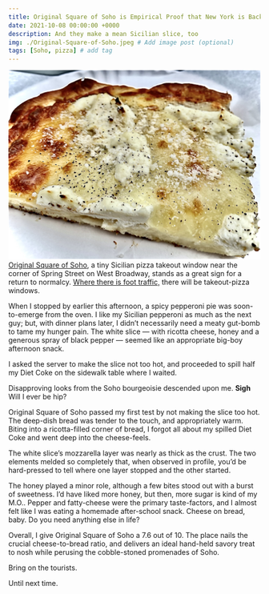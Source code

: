 ```yaml
---
title: Original Square of Soho is Empirical Proof that New York is Back
date: 2021-10-08 00:00:00 +0000
description: And they make a mean Sicilian slice, too
img: ./Original-Square-of-Soho.jpeg # Add image post (optional)
tags: [Soho, pizza] # add tag
---
```

![OriginalSquare](./Original-Square-of-Soho.jpeg)
<a href='https://slicelife.com/restaurants/ny/new-york/10012/original-sqrd-pizza-soho/menu' target='blank'>Original Square of Soho</a>, a tiny Sicilian pizza takeout window near the corner of Spring Street on West Broadway, stands as a great sign for a return to normalcy. <a href='https://commercialobserver.com/2021/08/us-national-malls-retail-pre-pandemic-covid-numbers/' target='blank'>Where there is foot traffic,</a> there will be takeout-pizza windows. 

When I stopped by earlier this afternoon, a spicy pepperoni pie was soon-to-emerge from the oven. I like my Sicilian pepperoni as much as the next guy; but, with dinner plans later, I didn’t necessarily need a meaty gut-bomb to tame my hunger pain. The white slice — with ricotta cheese, honey and a generous spray of black pepper — seemed like an appropriate big-boy afternoon snack. 

I asked the server to make the slice not too hot, and proceeded to spill half my Diet Coke on the sidewalk table where I waited. 

Disapproving looks from the Soho bourgeoisie descended upon me. **Sigh** Will I ever be hip?

Original Square of Soho passed my first test by not making the slice too hot. The deep-dish bread was tender to the touch, and appropriately warm. Biting into a ricotta-filled corner of bread, I forgot all about my spilled Diet Coke and went deep into the cheese-feels. 

The white slice’s mozzarella layer was nearly as thick as the crust. The two elements melded so completely that, when observed in profile, you’d be hard-pressed to tell where one layer stopped and the other started. 

The honey played a minor role, although a few bites stood out with a burst of sweetness. I’d have liked more honey, but then, more sugar is kind of my M.O.. Pepper and fatty-cheese were the primary taste-factors, and I almost felt like I was eating a homemade after-school snack. Cheese on bread, baby. Do you need anything else in life?

Overall, I give Original Square of Soho a 7.6 out of 10. The place nails the crucial cheese-to-bread ratio, and delivers an ideal hand-held savory treat to nosh while perusing the cobble-stoned promenades of Soho. 

Bring on the tourists.

Until next time. 
